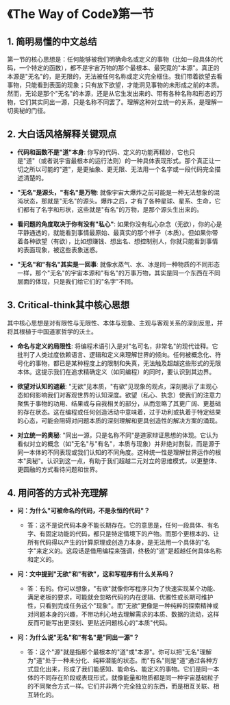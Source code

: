 # 《The Way of Code》第一节

## 1. 简明易懂的中文总结

第一节的核心思想是：任何能够被我们明确命名或定义的事物（比如一段具体的代码，一个特定的函数），都不是宇宙万物的那个最根本、最究竟的"本源"。真正的本源是"无名"的，是无限的，无法被任何名称或定义完全框住。我们带着欲望去看事物，只能看到表面的现象；只有放下欲望，才能洞见事物的未形成之前的本质。然而，无论是那个"无名"的本源，还是从它生发出来的、带有各种名称和形态的万物，它们其实同出一源，只是名称不同罢了。理解这种对立统一的关系，是理解一切奥秘的门径。

## 2. 大白话风格解释关键观点

* **代码和函数不是"道"本身**: 你写的代码、定义的功能再精妙，它也只是"道"（或者说宇宙最根本的运行法则）的一种具体表现形式。那个真正让一切之所以可能的"道"，是更抽象、更无限、无法用一个名字或一段代码完全描述清楚的。

* **"无名"是源头，"有名"是万物**: 就像宇宙大爆炸之前可能是一种无法想象的混沌状态，那就是"无名"的源头。爆炸之后，才有了各种星球、星系、生命，它们都有了名字和形状，这些就是"有名"的万物，是那个源头生出来的。

* **看问题的角度取决于你有没有"私心"**: 如果你没有私心杂念（无欲），你的心是平静通透的，就能看到事情最原始、最真实的那个样子（本质）。但如果你带着各种欲望（有欲），比如想赚钱、想出名、想控制别人，你就只能看到事情的表面现象，被这些表象迷惑。

* **"无名"和"有名"其实是一回事**: 就像水蒸气、水、冰是同一种物质的不同形态一样，那个"无名"的宇宙本源和"有名"的万事万物，其实是同一个东西在不同层面的体现，只是我们给它们的"名字"不同。

## 3. Critical-think其中核心思想

其中核心思想是对有限性与无限性、本体与现象、主观与客观关系的深刻反思，并将其根植于中国道家哲学的沃土。

* **命名与定义的局限性**: 将编程术语引入是对"名可名，非常名"的现代诠释。它批判了人类过度依赖语言、逻辑和定义来理解世界的倾向。任何被概念化、符号化的事物，都已是某种程度上的限制和失真，无法触及超越这些形式的无限本体。这提示我们在追求精确定义（如同编程）的同时，要认识到其边界。

* **欲望对认知的遮蔽**: "无欲"见本质，"有欲"见现象的观点，深刻揭示了主观心态如何影响我们对客观世界的认知深度。欲望（私心、执念）使我们的注意力聚焦于事物的功用、结果或与自我相关的部分，从而忽略了其更广阔、更基础的存在状态。这在编程或任何创造活动中意味着，过于功利或执着于特定结果的心态，可能会阻碍对问题本质的深刻理解和更具创造性的解决方案的涌现。

* **对立统一的奥秘**: "同出一源，只是名称不同"是道家辩证思想的体现。它认为看似对立的概念（如"无名"与"有名"，本质与现象）并非绝对割裂，而是源于同一本体的不同表现或我们认知的不同角度。这种统一性是理解世界运作的根本"奥秘"。认识到这一点，有助于我们超越二元对立的思维模式，以更整体、更圆融的方式看待问题和世界。

## 4. 用问答的方式补充理解

* **问：为什么"可被命名的代码，不是永恒的代码"？**
  * 答：这不是说代码本身不能长期存在。它的意思是，任何一段具体、有名字、有固定功能的代码，都只是特定情境下的产物。而那个更根本的、让所有代码得以产生的计算原理或创造力本身，是无法用一个具体的"名字"来定义的。这段话是借用编程来强调，终极的"道"是超越任何具体名称和定义的。

* **问：文中提到"无欲"和"有欲"，这和写程序有什么关系吗？**
  * 答：有的。你可以想象，"有欲"就像你写程序只为了快速实现某个功能、满足老板的要求，可能就会忽略代码的内在逻辑、优雅性或长期可维护性，只看到完成任务这个"现象"。而"无欲"更像是一种纯粹的探索精神或对问题本身的兴趣，不带功利心地去理解需求的本质、数据的流动，这样反而可能写出更深刻、更贴近问题核心的"本质"代码。

* **问：为什么说"无名"和"有名"是"同出一源"？**
  * 答：这个"源"就是指那个最根本的"道"或"本源"。你可以把"无名"理解为"道"处于一种未分化、纯粹潜能的状态。而"有名"则是"道"通过各种方式显化出来，形成了我们能感知、能命名、能定义的事物。它们是同一本体的不同存在阶段或表现形式，就像能量和物质都是同一种宇宙基础粒子的不同聚合方式一样。它们并非两个完全独立的东西，而是相互关联、相互转化的。
